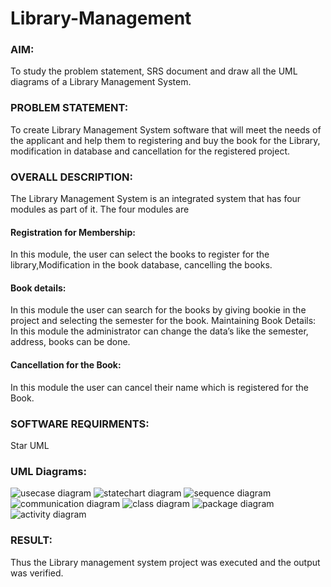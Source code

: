# Library-Management
### AIM:
To study the problem statement, SRS document and draw all the UML diagrams of a Library Management System.
### PROBLEM STATEMENT:
To create Library Management System software that will meet the needs of the applicant
and help them to registering and buy the book for the Library, modification in database and
cancellation for the registered project.
### OVERALL DESCRIPTION:
The Library Management System is an integrated system that has four modules as part of
it. The four modules are
#### Registration for Membership:
In this module, the user can select the books to register for the library,Modification in the book
database, cancelling the books.
#### Book details:
In this module the user can search for the books by giving bookie in the project and selecting
the semester for the book.
Maintaining Book Details:
In this module the administrator can change the data’s like the semester, address, books can be
done.
#### Cancellation for the Book:
In this module the user can cancel their name which is registered for the Book.
### SOFTWARE REQUIRMENTS:
Star UML
### UML Diagrams:
![usecase diagram](https://github.com/Harish2404lll/Library-Management/assets/141472096/836e2fb1-5ad6-4619-9aeb-67c574e770f4)
![statechart diagram](https://github.com/Harish2404lll/Library-Management/assets/141472096/906eaa2c-2f6d-4921-bfcd-082d09c8a010)
![sequence diagram](https://github.com/Harish2404lll/Library-Management/assets/141472096/bfda2f9a-544b-44ff-806d-26b97776228f)
![communication diagram ](https://github.com/Harish2404lll/Library-Management/assets/141472096/e4c9e9b2-ab37-48f5-ab15-bc47de21764e)
![class diagram](https://github.com/Harish2404lll/Library-Management/assets/141472096/f18bb90f-8e2f-4f9e-88e2-85b2a1060bb3)
![package diagram ](https://github.com/Harish2404lll/Library-Management/assets/141472096/9330bfb6-4726-41a1-96a0-8572bef93047)
![activity diagram ](https://github.com/Harish2404lll/Library-Management/assets/141472096/01c3e9d3-febc-4e71-a706-1a780c668f1e)

### RESULT:
Thus the Library management system project was executed and the output was verified.
